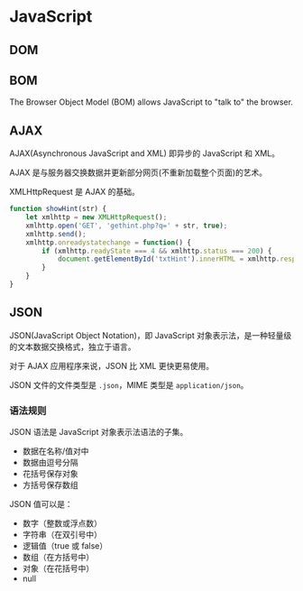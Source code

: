 # JavaScript


## DOM







## BOM

The Browser Object Model (BOM) allows JavaScript to "talk to" the browser.


## AJAX

AJAX(Asynchronous JavaScript and XML) 即异步的 JavaScript 和 XML。

AJAX 是与服务器交换数据并更新部分网页(不重新加载整个页面)的艺术。

XMLHttpRequest 是 AJAX 的基础。

```js
function showHint(str) {
    let xmlhttp = new XMLHttpRequest();
    xmlhttp.open('GET', 'gethint.php?q=' + str, true);
    xmlhttp.send();
    xmlhttp.onreadystatechange = function() {
        if (xmlhttp.readyState === 4 && xmlhttp.status === 200) {
            document.getElementById('txtHint').innerHTML = xmlhttp.responseText;
        }
    }
}
```


## JSON

JSON(JavaScript Object Notation)，即 JavaScript 对象表示法，是一种轻量级的文本数据交换格式，独立于语言。

对于 AJAX 应用程序来说，JSON 比 XML 更快更易使用。

JSON 文件的文件类型是 `.json`，MIME 类型是 `application/json`。

### 语法规则

JSON 语法是 JavaScript 对象表示法语法的子集。
* 数据在名称/值对中
* 数据由逗号分隔
* 花括号保存对象
* 方括号保存数组

JSON 值可以是：
* 数字（整数或浮点数）
* 字符串（在双引号中）
* 逻辑值（true 或 false）
* 数组（在方括号中）
* 对象（在花括号中）
* null
